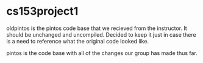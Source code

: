 cs153project1
=============

oldpintos is the pintos code base that we recieved from the instructor. It should be unchanged and uncompiled. Decided to keep it just in case there is a need to reference what the original code looked like.

pintos is the code base with all of the changes our group has made thus far.
